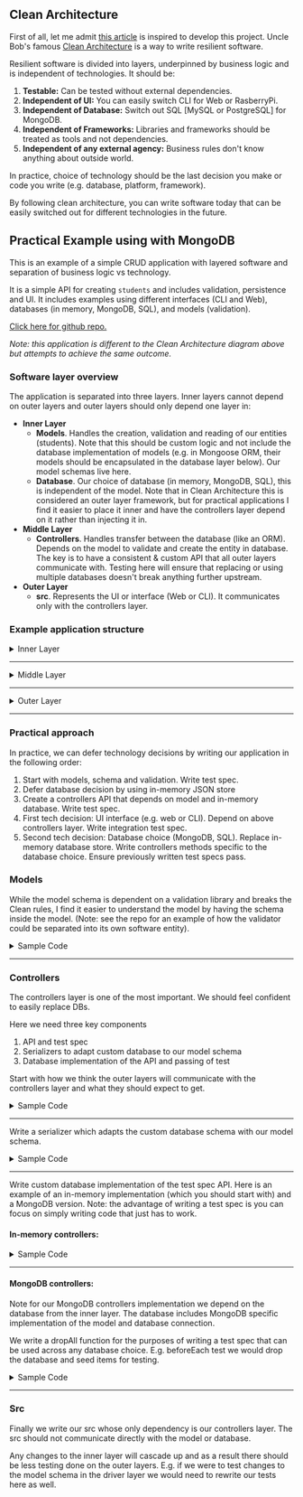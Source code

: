 ## Clean Architecture

First of all, let me admit [this article](https://mannhowie.com/clean-architecture-node) is inspired to develop this project. Uncle Bob's famous [Clean Architecture](https://blog.cleancoder.com/uncle-bob/2012/08/13/the-clean-architecture.html) is a way to write resilient software.

Resilient software is divided into layers, underpinned by business logic and is independent of technologies. It should be:

1. **Testable:** Can be tested without external dependencies.
2. **Independent of UI:** You can easily switch CLI for Web or RasberryPi.
3. **Independent of Database:** Switch out SQL [MySQL or PostgreSQL] for MongoDB.
4. **Independent of Frameworks:** Libraries and frameworks should be treated as tools and not dependencies.
5. **Independent of any external agency:** Business rules don't know anything about outside world.

In practice, choice of technology should be the last decision you make or code you write (e.g. database, platform, framework).

By following clean architecture, you can write software today that can be easily switched out for different technologies in the future.

## Practical Example using with MongoDB

This is an example of a simple CRUD application with layered software and separation of business logic vs technology.

It is a simple API for creating `students` and includes validation, persistence and UI. It includes examples using different interfaces (CLI and Web), databases (in memory, MongoDB, SQL), and models (validation).

[Click here for github repo.](https://github.com/waiphyo285/itemplate-backend)

_Note: this application is different to the Clean Architecture diagram above but attempts to achieve the same outcome._

### Software layer overview

The application is separated into three layers. Inner layers cannot depend on outer layers and outer layers should only depend one layer in:

- **Inner Layer**
  - **Models**. Handles the creation, validation and reading of our entities (students). Note that this should be custom logic and not include the database implementation of models (e.g. in Mongoose ORM, their models should be encapsulated in the database layer below). Our model schemas live here.
  - **Database**. Our choice of database (in memory, MongoDB, SQL), this is independent of the model. Note that in Clean Architecture this is considered an outer layer framework, but for practical applications I find it easier to place it inner and have the controllers layer depend on it rather than injecting it in.
- **Middle Layer**
  - **Controllers**. Handles transfer between the database (like an ORM). Depends on the model to validate and create the entity in database. The key is to have a consistent & custom API that all outer layers communicate with. Testing here will ensure that replacing or using multiple databases doesn't break anything further upstream.
- **Outer Layer**
  - **src**. Represents the UI or interface (Web or CLI). It communicates only with the controllers layer.

### Example application structure

<details>
  <summary>Inner Layer</summary>

```bash
models                    // create new entity by validating payload and returning new read only object
  L validations/students
    L schema.js           //

database                  // database connection and adapter
  L memory                // in memory JSON
    L students.js
  L mongodb               // mongodb alternative
    L connection.js       // connection library
    L seeds               // seed library
      L students-seeds.js // async seed students database
    L models
      L student.js        /** models specific to mongodb. this is different to our business
                          * logic models which handle tests and validation
                          */
```

</details>

---

<details>
  <summary>Middle Layer</summary>

```bash
controllers               // think of it as our internal ORM (logic for our use-cases lies here)
  L students
    L index.js            // other controllers and src rely on this API findData, listData, etc.
    L memory              // in memory
      L index.js          // expose the memory implementation of findData, listData, etc.
      L serializer.js     // serializes to database specific properties
    L mongodb             // mongodb ORM
      L index.js          // uses mongoose implementation of findData, listData, etc.
      L serializer.js     // serializes _id to id
    L postgres            // TODO: Illustrative
```

</details>

---

<details>
  <summary>Outer Layer</summary>

```bash
src
  L cli
    L index.js
  L web                   // express webserver
    L routes
      L api/index.js      // api routes for REST service
      L pages/*.js        // page routes for the dashboard
      L fils/*.js         // file routes for phyical content
    L index.js            // depends on routes
```

</details>

---

### Practical approach

In practice, we can defer technology decisions by writing our application in the following order:

1. Start with models, schema and validation. Write test spec.
2. Defer database decision by using in-memory JSON store
3. Create a controllers API that depends on model and in-memory database. Write test spec.
4. First tech decision: UI interface (e.g. web or CLI). Depend on above controllers layer. Write integration test spec.
5. Second tech decision: Database choice (MongoDB, SQL). Replace in-memory database store. Write controllers methods specific to the database choice. Ensure previously written test specs pass.

### Models

While the model schema is dependent on a validation library and breaks the Clean rules, I find it easier to understand the model by having the schema inside the model. (Note: see the repo for an example of how the validator could be separated into its own software entity).

<details>
  <summary>Sample Code</summary>

```js
const Joi = require("joi");

module.exports = Joi.object().keys({
  name: Joi.string()
    .required()
    .error(() => "must have name as string"),
  age: Joi.number().error(() => "age must be a number"),
  grade: Joi.number().error(() => "grade must be a number"),
  prefect: Joi.boolean().error(() => "prefect must be a boolean"),
});
```

</details>

---

### Controllers

The controllers layer is one of the most important. We should feel confident to easily replace DBs.

Here we need three key components

1. API and test spec
2. Serializers to adapt custom database to our model schema
3. Database implementation of the API and passing of test

Start with how we think the outer layers will communicate with the controllers layer and what they should expect to get.

<details>
  <summary>Sample Code</summary>

```js
const chai = require("chai");
const expect = chai.expect;
const studentsDb = require("./index");

describe("studentsDb", () => {
  beforeEach(async () => {
    await studentsDb.dropAll();
    const howie = {
      name: "howie",
      age: 16,
      grade: 11,
      prefect: true,
    };
    const bill = {
      name: "bill",
      age: 18,
      grade: 11,
      prefect: false,
    };
    await studentsDb.addData(howie);
    await studentsDb.addData(bill);
  });

  it("drops collection", async () => {
    await studentsDb.dropAll();
    const input = await studentsDb.listData();
    const inputLength = input.length;
    const actualLength = 0;
    expect(inputLength).to.equal(actualLength);
  });

  it("lists students", async () => {
    const input = await studentsDb.listData();
    const inputLength = input.length;
    const actualLength = 2;
    expect(inputLength).to.equal(actualLength);
  });

  it("finds single student by id", async () => {
    const input = await studentsDb.listData();
    const firstId = input[0]._id;

    const findInput = await studentsDb.findData("id", firstId);
    const inputId = findInput._id;
    const actualId = firstId;
    expect(inputId).to.eql(actualId);
  });

  it("finds many student by properties", async () => {
    const input = await studentsDb.findDataBy({ grade: 11 });
    const inputName = input.map((el) => el.name);
    const actualName = ["howie", "bill"];
    expect(inputName).to.eql(actualName);
  });

  it("inserts a student", async () => {
    let input = {
      name: "felix",
      grade: 10,
      age: 16,
    };
    const newStudent = await studentsDb.addData(input);
    inputOjb = {
      ...input,
      profile_images: [],
      prefect: false,
    };
    const actualObj = {
      profile_images: [],
      prefect: false,
      name: "felix",
      grade: 10,
      age: 16,
    };
    expect(inputOjb).to.eql(actualObj);
  });

  it("deletes a student", async () => {
    const students = await studentsDb.listData();
    const firstId = students[0]._id.toString();
    const validInput = await studentsDb.deleteData(firstId);
    expect(validInput).to.instanceOf(Object);

    const newStudents = await studentsDb.listData();
    const inputLength = newStudents.length;
    const actualLength = 1;
    expect(inputLength).to.equal(actualLength);
  });
});
```

</details>

---

Write a serializer which adapts the custom database schema with our model schema.

<details>
  <summary>Sample Code</summary>

```js
const single = (dataObj) => {
  // prevent key
  return dataObj;
};

const serializer = (data) => {
  if (!data) {
    return null;
  } else if (Array.isArray(data)) {
    return data.map(single);
  } else {
    return single(data);
  }
};

module.exports = serializer;
```

</details>

---

Write custom database implementation of the test spec API. Here is an example of an in-memory implementation (which you should start with) and a MongoDB version. Note: the advantage of writing a test spec is you can focus on simply writing code that just has to work.

#### In-memory controllers:

<details>
  <summary>Sample Code</summary>

```js
let STUDENTS = require("../../../databases/memory/students");
const utils = require("../../../helpers/common");
const serialize = require("./serializer"); // switch custom

const listData = () => {
  return Promise.resolve(serialize(STUDENTS));
};

const findData = (prop, val) => {
  const student = STUDENTS.find((student) => student[prop] == val);
  return Promise.resolve(serialize(student));
};

const findDataBy = (prop, val) => {
  const student = STUDENTS.filter((student) => student[prop] == val);
  return Promise.resolve(serialize(student));
};

const addData = (dataObj) => {
  dataObj.id = utils.objectId();
  STUDENTS.push(dataObj);
  return findData("id", dataObj.id);
};

const deleteData = (id) => {
  return findData("id", id).then((student) => {
    if (student.id == id) {
      STUDENTS = STUDENTS.filter((student) => student.id != id);
      return { id: id };
    }
    return null;
  });
};

const dropAll = () => {
  STUDENTS = [];
  return STUDENTS;
};

module.exports = {
  listData,
  findData,
  findDataBy,
  addData,
  deleteData,
  dropAll,
};
```

</details>

---

#### MongoDB controllers:

Note for our MongoDB controllers implementation we depend on the database from the inner layer. The database includes MongoDB specific implementation of the model and database connection.

We write a dropAll function for the purposes of writing a test spec that can be used across any database choice. E.g. beforeEach test we would drop the database and seed items for testing.

<details>
  <summary>Sample Code</summary>

```js
const Student = require("../../../databases/mongodb/models/student");
const serialize = require("./serializer"); // switch custom

const listData = () => {
  return Student.find({}).then(serialize);
};

const findData = (prop, val) => {
  return Student.find({ _id: val }).then((resp) => {
    return serialize(resp[0]);
  });
};

const findDataBy = (params) => {
  return Student.find(params).then(serialize);
};

const addData = (dataObj) => {
  return Student.create(dataObj).then(serialize);
};

const updateData = (id, dataObj) => {
  return Student.findByIdAndUpdate(id, dataObj).then(serialize);
};

const deleteData = (id) => {
  return Student.findByIdAndDelete(id).then(serialize);
};

const dropAll = () => {
  return Student.remove();
};

module.exports = {
  listData,
  findData,
  findDataBy,
  addData,
  updateData,
  deleteData,
  dropAll,
};
```

</details>

---

### Src

Finally we write our src whose only dependency is our controllers layer. The src should not communicate directly with the model or database.

Any changes to the inner layer will cascade up and as a result there should be less testing done on the outer layers. E.g. if we were to test changes to the model schema in the driver layer we would need to rewrite our tests here as well.
